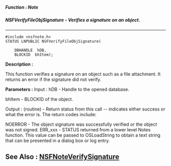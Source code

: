 ##### Function : Note
##### NSFVerifyFileObjSignature - Verifies a signature on an object.
---
```
#include <nsfnote.h>
STATUS LNPUBLIC NSFVerifyFileObjSignature(

	DBHANDLE  hDB,
	BLOCKID  bhItem);
```
**Description :**

This function verifies a signature on an object such as a file attachment.  It 
returns an error if the signature did not verify.

**Parameters :**
Input :
hDB  -  Handle to the opened database.

bhItem  -  BLOCKID of the object.

Output :
(routine)  -   Return status from this call -- indicates either success or what the error is. The return codes include:

NOERROR - The object signature was successfully verified or the object was not signed.
ERR_xxx - STATUS returned from a lower level Notes function.  This value can be passed to OSLoadString to obtain a text string that can be presented in a dialog box or log entry.



**See Also :**
[NSFNoteVerifySignature](/reference/Func/NSFNoteVerifySignature)
---

